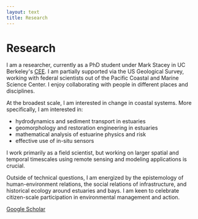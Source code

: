 ```yaml
---
layout: text
title: Research
---
```


# Research

I am a researcher, currently as a PhD student under Mark Stacey in UC Berkeley's <a href="https://ce.berkeley.edu/">CEE</a>. I am partially supported via the US Geological Survey, working with federal scientists out of the Pacific Coastal and Marine Science Center.  I enjoy collaborating with people in different places and disciplines. 

At the broadest scale, I am interested in change in coastal systems. More specifically, I am interested in:

- hydrodynamics and sediment transport in estuaries
- geomorphology and restoration engineering in estuaries
- mathematical analysis of estuarine physics and risk
- effective use of in-situ sensors 

I work primarily as a field scientist, but working on larger spatial and temporal timescales using remote sensing and modeling applications is crucial. 

Outside of technical questions, I am energized by the epistemology of human-environment relations, the social relations of infrastructure, and historical ecology around estuaries and bays. I am keen to celebrate citizen-scale participation in environmental management and action. 

[Google Scholar](https://scholar.google.com/citations?user=1xjkTv0AAAAJ&hl=en&oi=ao)
